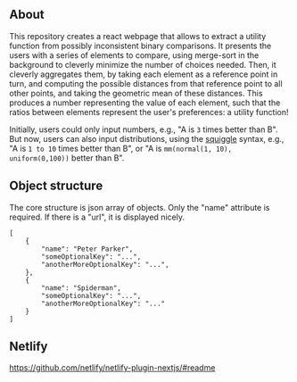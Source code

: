 ## About

This repository creates a react webpage that allows to extract a utility function from possibly inconsistent binary comparisons. It presents the users with a series of elements to compare, using merge-sort in the background to cleverly minimize the number of choices needed. Then, it cleverly aggregates them, by taking each element as a reference point in turn, and computing the possible distances from that reference point to all other points, and taking the geometric mean of these distances. This produces a number representing the value of each element, such that the ratios between elements represent the user's preferences: a utility function!

Initially, users could only input numbers, e.g., "A is `3` times better than B". But now, users can also input distributions, using the [squiggle](https://www.squiggle-language.com/) syntax, e.g., "A is `1 to 10` times better than B", or "A is `mm(normal(1, 10), uniform(0,100))` better than B".

## Object structure

The core structure is json array of objects. Only the "name" attribute is required. If there is a "url", it is displayed nicely.

```
[
    {
        "name": "Peter Parker",
        "someOptionalKey": "...",
        "anotherMoreOptionalKey": "...",
    },
    {
        "name": "Spiderman",
        "someOptionalKey": "...",
        "anotherMoreOptionalKey": "..."
    }
]
```

## Netlify

https://github.com/netlify/netlify-plugin-nextjs/#readme
